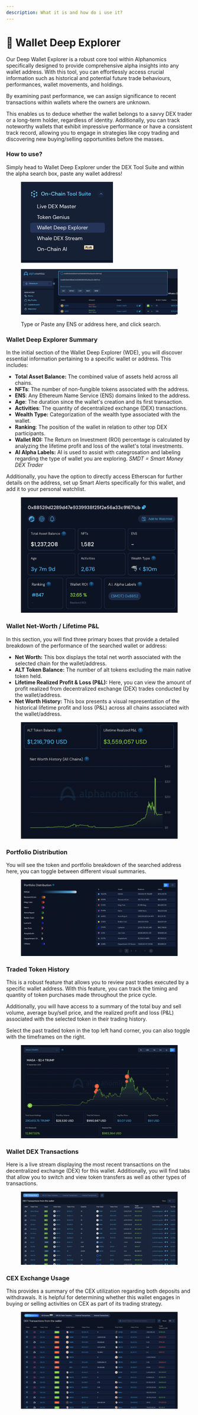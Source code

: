 ```yaml
---
description: What it is and how do i use it?
---
```


# 🔵 Wallet Deep Explorer

Our Deep Wallet Explorer is a robust core tool within Alphanomics specifically designed to provide comprehensive alpha insights into any wallet address. With this tool, you can effortlessly access crucial information such as historical and potential future trade behaviours, performances, wallet movements, and holdings.&#x20;

By examining past performance, we can assign significance to recent transactions within wallets where the owners are unknown.&#x20;

This enables us to deduce whether the wallet belongs to a savvy DEX trader or a long-term holder, regardless of identity. Additionally, you can track noteworthy wallets that exhibit impressive performance or have a consistent track record, allowing you to engage in strategies like copy trading and discovering new buying/selling opportunities before the masses.

### How to use?

Simply head to Wallet Deep Explorer under the DEX Tool Suite and within the alpha search box, paste any wallet address!

<figure><img src="../.gitbook/assets/Screenshot 2024-09-15 at 09.30.05.png" alt=""><figcaption></figcaption></figure>

<figure><img src="../.gitbook/assets/Screenshot 2024-09-15 at 09.23.59.png" alt=""><figcaption><p>Type or Paste any ENS or address here, and click search.</p></figcaption></figure>

### Wallet Deep Explorer Summary

In the initial section of the Wallet Deep Explorer (WDE), you will discover essential information pertaining to a specific wallet or address. This includes:

* **Total Asset Balance:** The combined value of assets held across all chains.
* **NFTs**: The number of non-fungible tokens associated with the address.
* **ENS**: Any Ethereum Name Service (ENS) domains linked to the address.
* **Age**: The duration since the wallet's creation and its first transaction.
* **Activities**: The quantity of decentralized exchange (DEX) transactions.
* **Wealth Type:** Categorization of the wealth type associated with the wallet.
* **Ranking**: The position of the wallet in relation to other top DEX participants.
* **Wallet ROI:** The Return on Investment (ROI) percentage is calculated by analyzing the lifetime profit and loss of the wallet's total investments.
* **AI Alpha Labels:** AI is used to assist with categrosation and labeling regarding the type of wallet you are exploring.  _SMDT = Smart Money DEX Trader_&#x20;

Additionally, you have the option to directly access Etherscan for further details on the address, set up Smart Alerts specifically for this wallet, and add it to your personal watchlist.

<figure><img src="../.gitbook/assets/Screenshot 2024-09-15 at 09.26.08.png" alt="" width="452"><figcaption></figcaption></figure>

### Wallet Net-Worth / Lifetime P\&L

In this section, you will find three primary boxes that provide a detailed breakdown of the performance of the searched wallet or address:

* **Net Worth:** This box displays the total net worth associated with the selected chain for the wallet/address.
* **ALT Token Balance:** The number of alt tokens excluding the main native token held.
* **Lifetime Realized Profit & Loss (P\&L):** Here, you can view the amount of profit realized from decentralized exchange (DEX) trades conducted by the wallet/address.
* **Net Worth History:** This box presents a visual representation of the historical lifetime profit and loss (P\&L) across all chains associated with the wallet/address.

<figure><img src="../.gitbook/assets/Screenshot 2024-09-15 at 09.26.12.png" alt=""><figcaption></figcaption></figure>

### Portfolio Distribution

You will see the token and portfolio breakdown of the searched address here, you can toggle between different visual summaries. &#x20;

<figure><img src="../.gitbook/assets/Screenshot 2024-09-15 at 09.26.20.png" alt=""><figcaption></figcaption></figure>

### Traded Token History

This is a robust feature that allows you to review past trades executed by a specific wallet address. With this feature, you can track the timing and quantity of token purchases made throughout the price cycle.&#x20;

Additionally, you will have access to a summary of the total buy and sell volume, average buy/sell price, and the realized profit and loss (P\&L) associated with the selected token in their trading history.

Select the past traded token in the top left hand corner, you can also toggle with the timeframes on the right.

<figure><img src="../.gitbook/assets/Screenshot 2024-09-15 at 09.26.30.png" alt=""><figcaption></figcaption></figure>

### Wallet DEX Transactions

Here is a live stream displaying the most recent transactions on the decentralized exchange (DEX) for this wallet. Additionally, you will find tabs that allow you to switch and view token transfers as well as other types of transactions.

<figure><img src="../.gitbook/assets/Screenshot 2023-06-30 at 09.08.46.png" alt=""><figcaption></figcaption></figure>

### CEX Exchange Usage

This provides a summary of the CEX utilization regarding both deposits and withdrawals. It is helpful for determining whether this wallet engages in buying or selling activities on CEX as part of its trading strategy.

<figure><img src="../.gitbook/assets/Screenshot 2024-09-15 at 09.26.41.png" alt=""><figcaption></figcaption></figure>
